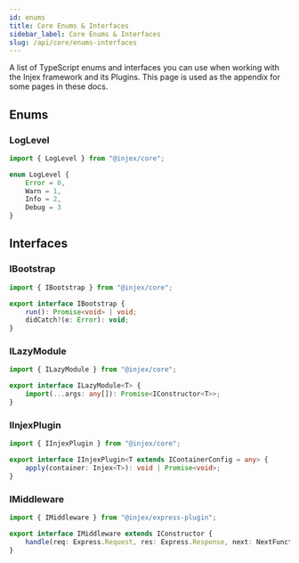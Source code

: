 ```yaml
---
id: enums
title: Core Enums & Interfaces
sidebar_label: Core Enums & Interfaces
slug: /api/core/enums-interfaces
---
```


A list of TypeScript enums and interfaces you can use when working with the Injex framework and its Plugins.
This page is used as the appendix for some pages in these docs.

## Enums

### LogLevel

```typescript
import { LogLevel } from "@injex/core";

enum LogLevel {
    Error = 0,
    Warn = 1,
    Info = 2,
    Debug = 3
}
```

## Interfaces

### IBootstrap

```ts
import { IBootstrap } from "@injex/core";

export interface IBootstrap {
    run(): Promise<void> | void;
    didCatch?(e: Error): void;
}
```

### ILazyModule
```ts
import { ILazyModule } from "@injex/core";

export interface ILazyModule<T> {
    import(...args: any[]): Promise<IConstructor<T>>;
}
```

### IInjexPlugin

```ts
import { IInjexPlugin } from "@injex/core";

export interface IInjexPlugin<T extends IContainerConfig = any> {
    apply(container: Injex<T>): void | Promise<void>;
}
```

### IMiddleware

```ts
import { IMiddleware } from "@injex/express-plugin";

export interface IMiddleware extends IConstructor {
    handle(req: Express.Request, res: Express.Response, next: NextFunction): void;
}
```